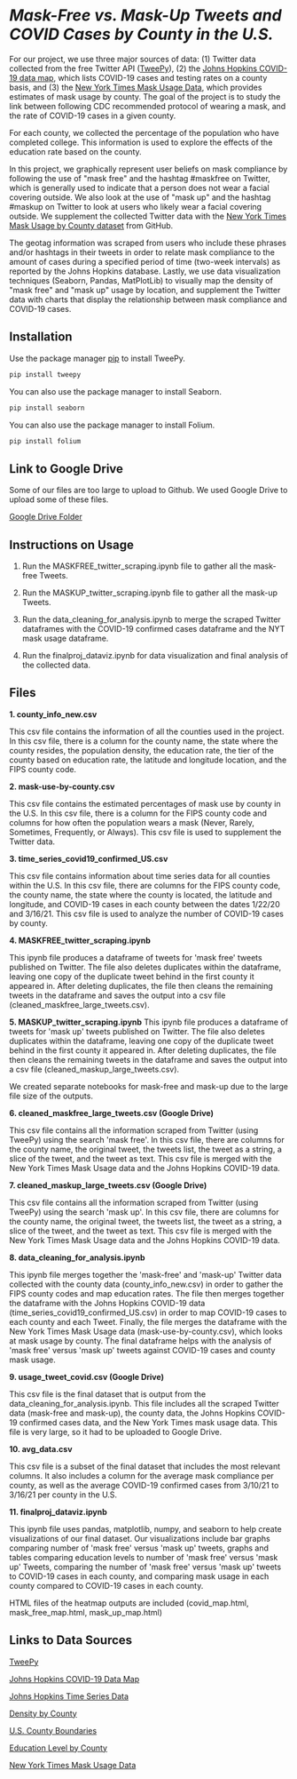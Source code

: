 # _Mask-Free vs. Mask-Up Tweets and COVID Cases by County in the U.S._

For our project, we use three major sources of data: 
(1) Twitter data collected from the free Twitter API 
([TweePy](https://docs.tweepy.org/en/latest/)), (2) the 
[Johns Hopkins COVID-19 data map](https://coronavirus.jhu.edu/us-map), 
which lists COVID-19 cases and testing rates on a county 
basis, and (3) the 
[New York Times Mask Usage Data](https://github.com/nytimes/covid-19-data/tree/master/mask-use),
which provides estimates of mask usage by county.
The goal of the project is to study the link 
between following CDC recommended protocol of wearing a 
mask, and the rate of COVID-19 cases in a given county. 

For each county, we collected the percentage of the population
who have completed college. This information is used to explore
the effects of the education rate based on the county.

In this project, we graphically represent user beliefs 
on mask compliance by following the use of "mask free" and
the hashtag #maskfree on Twitter, which is generally 
used to indicate that a person does not wear a facial 
covering outside. We also look at the use of "mask up" and
the hashtag #maskup on Twitter to look at users who likely
wear a facial covering outside. We supplement the collected
Twitter data with the [New York Times Mask Usage by County
dataset](https://github.com/nytimes/covid-19-data/tree/master/mask-use)
from GitHub.

The geotag information was scraped from users who 
include these phrases and/or hashtags in their tweets in 
order to relate mask compliance to the amount of cases 
during a specified period of time (two-week intervals) 
as reported by the Johns Hopkins database. Lastly, 
we use data visualization techniques
(Seaborn, Pandas, MatPlotLib) to visually map the 
density of "mask free" and "mask up" usage by location, 
and supplement the Twitter data with charts that display 
the relationship between mask compliance and COVID-19 cases.

## Installation

Use the package manager [pip](https://pip.pypa.io/en/stable/)
to install TweePy.

```bash
pip install tweepy
```
You can also use the package manager to install Seaborn.
```bash
pip install seaborn
```

You can also use the package manager to install Folium.
```bash
pip install folium
```

## Link to Google Drive

Some of our files are too large to upload to Github.
We used Google Drive to upload some of these files.

[Google Drive Folder](https://drive.google.com/drive/u/1/folders/1EXtgLpPaTqfppwBEWyIJsrbgVAsv4Xew)

## Instructions on Usage
1. Run the MASKFREE_twitter_scraping.ipynb file
to gather all the mask-free Tweets.
   
2. Run the MASKUP_twitter_scraping.ipynb file
to gather all the mask-up Tweets.
   
3. Run the data_cleaning_for_analysis.ipynb to 
merge the scraped Twitter dataframes with the COVID-19 
   confirmed cases dataframe and the NYT mask usage dataframe.
   
4. Run the finalproj_dataviz.ipynb for data visualization
and final analysis of the collected data.


## Files

**1. county_info_new.csv** 

This csv file contains the information of all the 
counties used in the project. In this csv file, there 
is a column for the county name, the state where the 
county resides, the population density, the education rate,
the tier of the county based on education rate, the latitude
and longitude location, and the FIPS county code.

**2. mask-use-by-county.csv**

This csv file contains the estimated percentages of mask use
by county in the U.S. In this csv file, there is a column for
the FIPS county code and columns for how often the population
wears a mask (Never, Rarely, Sometimes, Frequently, or Always).
This csv file is used to supplement the Twitter data.

**3. time_series_covid19_confirmed_US.csv**

This csv file contains information about time series data for 
all counties within the U.S. In this csv file, there are 
columns for the FIPS county code, the county name, the state
where the county is located, the latitude and longitude, and 
COVID-19 cases in each county between the dates 1/22/20 and
3/16/21. This csv file is used to analyze the number of
COVID-19 cases by county.

**4. MASKFREE_twitter_scraping.ipynb**

This ipynb file produces a dataframe of tweets for 'mask free'
tweets published on Twitter. The file also deletes
duplicates within the dataframe, leaving one copy of the duplicate
tweet behind in the first county it appeared in. After deleting
duplicates, the file then cleans the remaining tweets in the
dataframe and saves the output into a csv file 
(cleaned_maskfree_large_tweets.csv).

**5. MASKUP_twitter_scraping.ipynb**
This ipynb file produces a dataframe of tweets for 'mask up'
tweets published on Twitter. The file also deletes
duplicates within the dataframe, leaving one copy of the duplicate
tweet behind in the first county it appeared in. After deleting
duplicates, the file then cleans the remaining tweets in the
dataframe and saves the output into a csv file 
(cleaned_maskup_large_tweets.csv). 

We created separate notebooks for 
mask-free and mask-up due to the large file size of the outputs.

**6. cleaned_maskfree_large_tweets.csv (Google Drive)**

This csv file contains all the information scraped from
Twitter (using TweePy) using the search 'mask free'. 
In this csv file, there are columns for the county name,
the original tweet, the tweets list, the tweet as a string,
a slice of the tweet, and the tweet as text. This csv file
is merged with the New York Times Mask Usage data and the
Johns Hopkins COVID-19 data.

**7. cleaned_maskup_large_tweets.csv (Google Drive)**

This csv file contains all the information scraped from
Twitter (using TweePy) using the search 'mask up'.
In this csv file, there are columns for the county name,
the original tweet, the tweets list, the tweet as a string,
a slice of the tweet, and the tweet as text. This csv file
is merged with the New York Times Mask Usage data and the
Johns Hopkins COVID-19 data.

**8. data_cleaning_for_analysis.ipynb**

This ipynb file merges together the 'mask-free' and
'mask-up' Twitter data collected
with the county data (county_info_new.csv) in order to gather 
the FIPS county codes and map education rates. 
The file then merges together the 
dataframe with the Johns Hopkins COVID-19 data 
(time_series_covid19_confirmed_US.csv) in order to map
COVID-19 cases to each county and each Tweet. Finally, the
file merges the dataframe with the New York Times Mask Usage
data (mask-use-by-county.csv), which looks at mask usage by 
county. The final dataframe helps with the analysis of 
'mask free' versus 'mask up' tweets against COVID-19 cases
and county mask usage. 

**9. usage_tweet_covid.csv (Google Drive)**

This csv file is the final dataset that is output from the 
data_cleaning_for_analysis.ipynb. This file includes all the
scraped Twitter data (mask-free and mask-up), the county data,
the Johns Hopkins COVID-19 confirmed cases data, and the New
York Times mask usage data. This file is very large, so it had
to be uploaded to Google Drive.

**10. avg_data.csv**

This csv file is a subset of the final dataset that includes the 
most relevant columns. It also includes a column for the average
mask compliance per county, as well as the average COVID-19 
confirmed cases from 3/10/21 to 3/16/21 per county in the U.S.

**11. finalproj_dataviz.ipynb**

This ipynb file uses pandas, matplotlib, numpy, and seaborn to 
help create visualizations of our final dataset. Our visualizations 
include bar graphs comparing number of 'mask free' versus 'mask up'
tweets, graphs and tables comparing education levels to number 
of 'mask free' versus 'mask up' Tweets, comparing the number of
'mask free' versus 'mask up' tweets to COVID-19 cases in 
each county, and comparing mask usage in each county compared
to COVID-19 cases in each county.

HTML files of the heatmap outputs are included (covid_map.html, 
mask_free_map.html, mask_up_map.html)


## Links to Data Sources
[TweePy](https://docs.tweepy.org/en/latest/)

[Johns Hopkins COVID-19 Data Map](https://coronavirus.jhu.edu/us-map)

[Johns Hopkins Time Series Data](https://github.com/CSSEGISandData/COVID-19/tree/master/csse_covid_19_data/csse_covid_19_time_series)

[Density by County](https://en.wikipedia.org/wiki/County_statistics_of_the_United_States?fbclid=IwAR0zDzgZUOOdi4MkaWOu2MBOth7gOTqflmRgqePkPm-ZFh-NigKllrq7YgA)

[U.S. County Boundaries](https://public.opendatasoft.com/explore/dataset/us-county-boundaries/table/?disjunctive.statefp&disjunctive.countyfp&disjunctive.name&disjunctive.namelsad&disjunctive.stusab&disjunctive.state_name&fbclid=IwAR1bdkKaU6G0TLlCf2D4JhMfBxil_OuiOjTHZhZBFLksVixS8NKhFQ31SC4)

[Education Level by County](https://data.ers.usda.gov/reports.aspx?ID=17829)

[New York Times Mask Usage Data](https://github.com/nytimes/covid-19-data/tree/master/mask-use)